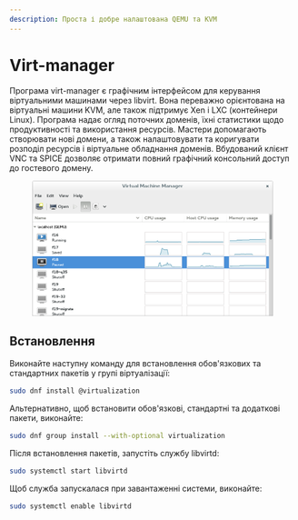 ```yaml
---
description: Проста і добре налаштована QEMU та KVM
---
```


# Virt-manager

Програма virt-manager є графічним інтерфейсом для керування віртуальними машинами через libvirt. Вона переважно орієнтована на віртуальні машини KVM, але також підтримує Xen і LXC (контейнери Linux). Програма надає огляд поточних доменів, їхні статистики щодо продуктивності та використання ресурсів. Мастери допомагають створювати нові домени, а також налаштовувати та коригувати розподіл ресурсів і віртуальне обладнання доменів. Вбудований клієнт VNC та SPICE дозволяє отримати повний графічний консольний доступ до гостевого домену.

<figure><img src="../../.gitbook/assets/image (46).png" alt=""><figcaption></figcaption></figure>

## Встановлення

Виконайте наступну команду для встановлення обов'язкових та стандартних пакетів у групі віртуалізації:

```bash
sudo dnf install @virtualization
```

Альтернативно, щоб встановити обов'язкові, стандартні та додаткові пакети, виконайте:

```bash
sudo dnf group install --with-optional virtualization
```

Після встановлення пакетів, запустіть службу libvirtd:

```bash
sudo systemctl start libvirtd
```

Щоб служба запускалася при завантаженні системи, виконайте:

```bash
sudo systemctl enable libvirtd
```
